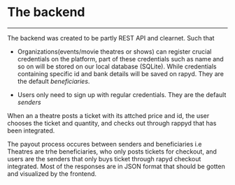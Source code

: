 # The backend
----------------------------------------------------------------------------------------------------------

The backend was created to be partly REST API and clearnet.
Such that 
- Organizations(events/movie theatres or shows) can register crucial credentials on the platform, part of these credentials such as name and so on will be stored on our local database (SQLite).
While credentials containing specific id and bank details will be saved on rapyd. They are the default *beneficiaries*.

- Users only need to sign up with regular credentials. They are the default *senders* 

When an a theatre posts a ticket with its attched price and id, the user chooses the ticket and quantity, and checks out through rappyd that has been integrated.

The payout process occures between senders and beneficiaries i.e Theatres are trhe beneficiaries, who only posts tickets for checkout, and users are the senders that only buys ticket through rapyd checkout integrated.
 Most of the responses are in JSON format that should be gotten and visualized by the frontend.
